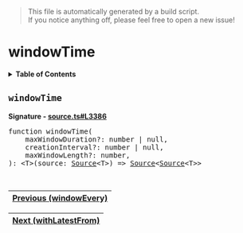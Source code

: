 > This file is automatically generated by a build script.<br>If you notice anything off, please feel free to open a new issue!

# windowTime

<details><summary><b>Table of Contents</b></summary>

1. [<code>windowTime</code>](#windowTime)</details>

## <a name="windowTime"></a><code>windowTime</code>

<b>Signature - [source.ts#L3386](..\/..\/packages\/core\/src\/source.ts#L3386)</b>

<pre>function windowTime(<br>    maxWindowDuration?: number | null,<br>    creationInterval?: number | null,<br>    maxWindowLength?: number,<br>): &lt;T&gt;(source: <a href="../03-api-source/00-Source.md#Source-Interface">Source</a>&lt;T&gt;) =&gt; <a href="../03-api-source/00-Source.md#Source-Interface">Source</a>&lt;<a href="../03-api-source/00-Source.md#Source-Interface">Source</a>&lt;T&gt;&gt;</pre><br>

| [Previous \(windowEvery\)](101-windowEvery.md#readme) |
| --- |

<div align="right">

| [Next \(withLatestFrom\)](103-withLatestFrom.md#readme) |
| --- |
</div>
